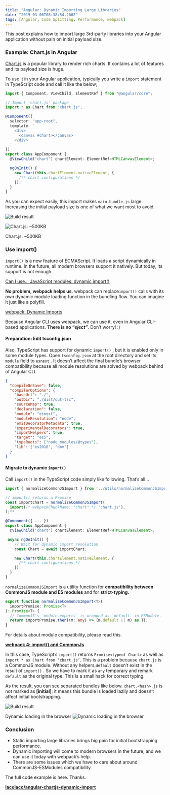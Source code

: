 ```yaml
---
title: "Angular: Dynamic Importing Large Libraries"
date: "2019-03-06T08:38:54.266Z"
tags: [Angular, Code Splitting, Performance, webpack]
---
```


This post explains how to import large 3rd-party libraries into your Angular application without pain on initial payload size.

### Example: Chart.js in Angular

[Chart.js](https://www.chartjs.org/) is a popular library to render rich charts. It contains a lot of features and its payload size is huge.

To use it in your Angular application, typically you write a `import` statement in TypeScript code and call it like the below;

```ts
import { Component, ViewChild, ElementRef } from "@angular/core";

// Import 'chart.js' package
import * as Chart from "chart.js";

@Component({
  selector: "app-root",
  template: `
    <div>
      <canvas #chart></canvas>
    </div>
  `
})
export class AppComponent {
  @ViewChild("chart") chartElement: ElementRef<HTMLCanvasElement>;

  ngOnInit() {
    new Chart(this.chartElement.nativeElement, {
      /** chart configurations */
    });
  }
}
```

As you can expect easily, this import makes `main.bundle.js` large. Increasing the initial payload size is one of what we want most to avoid.

![Build result](/img/angular-dynamic-importing-large-libraries/1__P7kR4JOftK2sOO43PCSLdw.png)

![Chart.js: ~500KB](/img/angular-dynamic-importing-large-libraries/1__bdvPHFVhblVx3JsiGjxTwQ.png)

Chart.js: ~500KB

### Use import()

`import()` is a new feature of ECMAScript. It loads a script dynamically in runtime. In the future, all modern browsers support it natively. But today, its support is not enough.

[Can I use… JavaScript modules: dynamic import()](https://caniuse.com/#feat=es6-module-dynamic-import)

**No problem, webpack helps us**. webpack can replace`import()` calls with its own dynamic module loading function in the bundling flow. You can imagine it just like a polyfill.

[webpack: Dynamic Imports](https://webpack.js.org/guides/code-splitting#dynamic-imports)

Because Angular CLI uses webpack, we can use it, even in Angular CLI-based applications. **There is no “_eject”_**. Don’t worry! :)

#### Preparation: Edit tsconfig.json

Also, TypeScript has support for dynamic `import()` , but it is enabled only in some module types. Open `tsconfig.json` at the root directory and set its `module` field to `esnext` . It doesn’t affect the final bundle’s browser compatibility because all module resolutions are solved by webpack behind of Angular CLI.

```json
{
  "compileOnSave": false,
  "compilerOptions": {
    "baseUrl": "./",
    "outDir": "./dist/out-tsc",
    "sourceMap": true,
    "declaration": false,
    "module": "esnext",
    "moduleResolution": "node",
    "emitDecoratorMetadata": true,
    "experimentalDecorators": true,
    "importHelpers": true,
    "target": "es5",
    "typeRoots": ["node_modules/@types"],
    "lib": ["es2018", "dom"]
  }
}
```

#### Migrate to dynamic `import()`

Call `import()` in the TypeScript code simply like following. That’s all…

```ts
import { normalizeCommonJSImport } from '../utils/normalizeCommonJSImport';

// import() returns a Promise
const importChart = normalizeCommonJSImport(
  import(/* webpackChunkName: "chart" */ 'chart.js'),
);**

@Component({ ... })
export class AppComponent {
  @ViewChild('chart') chartElement: ElementRef<HTMLCanvasElement>;

 async ngOnInit() {
    // Wait for dynamic import resolution
    const Chart = await importChart;

    new Chart(this.chartElement.nativeElement, {
      /** chart configurations */
    });
  }
}
```

`normalizeCommonJSImport` is a utility function for **compatibility between CommonJS module and ES modules** and for **strict-typing.**

```ts
export function normalizeCommonJSImport<T>(
  importPromise: Promise<T>
): Promise<T> {
  // CommonJS's `module.exports` is wrapped as `default` in ESModule.
  return importPromise.then((m: any) => (m.default || m) as T);
}
```

For details about module compatibility, please read this.

[**webpack 4: import() and CommonJs**](https://medium.com/webpack/webpack-4-import-and-commonjs-d619d626b655)

In this case, TypeScript’s `import()` returns `Promise<typeof Chart>` as well as `import * as Chart from ‘chart.js’`. This is a problem because `chart.js` is a CommonJS module. Without any helpers,`default` doesn’t exist in the result of `import()` . So we have to mark it as `any` temporary and remark `default` as the original type. This is a small hack for correct typing.

As the result, you can see separated bundles like below. `chart.<hash>.js` is not marked as **\[initial\]**; it means this bundle is loaded lazily and doesn’t affect initial bootstrapping.

![Build result](/img/angular-dynamic-importing-large-libraries/1__FY__MPUG__xp4BXeWVfZaTXg.png)

Dynamic loading in the browser
![Dynamic loading in the browser](/img/angular-dynamic-importing-large-libraries/1__aKkqoplA1K2wEBuhfBCBpQ.png)

### Conclusion

- Static importing large libraries brings big pain for initial bootstrapping performance.
- Dynamic importing will come to modern browsers in the future, and we can use it today with webpack’s help.
- There are some issues which we have to care about around CommonJS-ESModules compatibility.

The full code example is here. Thanks.

[**lacolaco/angular-chartjs-dynamic-import**](https://github.com/lacolaco/angular-chartjs-dynamic-import)

